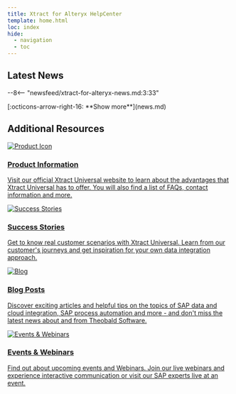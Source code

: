```yaml
---
title: Xtract for Alteryx HelpCenter
template: home.html
loc: index
hide:
  - navigation
  - toc
---
```


<!--
<h1> Xtract for Alteryx HelpCenter </h1>
-->

## Latest News

<div class="grid cards" markdown>

--8<-- "newsfeed/xtract-for-alteryx-news.md:3:33"

</div>

<div class="home-show-more" markdown>[:octicons-arrow-right-16: **Show more**](news.md)</div>

## Additional Resources

<div class="home-grid">
  <div class="grid-item">
	<a title="Open the Product Page" href="https://theobald-software.com/en/xtract-for-alteryx/">
		<img src="./assets/images/logos/product-information-XfA.svg" alt="Product Icon">
		<h3>Product Information</h3>
		<p>Visit our official Xtract Universal website to learn about the advantages that Xtract Universal has to offer. You will also find a list of FAQs, contact information and more.</p>
	</a>
  </div>

  <div class="grid-item">
	<a title="Open Success Stories" href=" https://theobald-software.com/en/resources/success-stories?filter_one=default&filter_two=xtract-for-alteryx">
    <img src="./assets/images/logos/success-stories-XfA.svg" alt="Success Stories">
    <h3>Success Stories</h3>
    <p>Get to know real customer scenarios with Xtract Universal. Learn from our customer's journeys and get inspiration for your own data integration approach.</p>
	</a>
  </div>
  
  <div class="grid-item">
	<a title="Open the Theobald Software Blog" href="https://theobald-software.com/en/blog/">
    <img src="./assets/images/logos/blog-XfA.svg" alt="Blog">
    <h3>Blog Posts</h3>
    <p>Discover exciting articles and helpful tips on the topics of SAP data and cloud integration, SAP process automation and more - and don't miss the latest news about and from Theobald Software.</p>
	</a>
  </div>

  <div class="grid-item">
	<a title="Open Events and Webinars" href="https://theobald-software.com/en/resources/events-and-webinars/">
    <img src="./assets/images/logos/events-webinars-XfA.svg" alt="Events & Webinars">
    <h3>Events & Webinars</h3>
    <p>Find out about upcoming events and Webinars. Join our live webinars and experience interactive communication or visit our SAP experts live at an event. </p>
	</a>
  </div>

</div>

